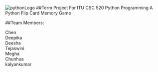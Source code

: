 ![pythonLogo](https://encrypted-tbn1.gstatic.com/images?q=tbn:ANd9GcR3SUrbKLrZWGrYGE-kvGnHOdpWFWh1Va72H-J2UZ_x29FLZQm-cQ)
##Term Project For ITU CSC 520 Python Programming
A Python Flip Card Memory Game

##Team Members:

Chen<br/>
Deepika<br/>
Deesha<br/>
Tejaswini<br/>
Megha<br/>
Chunhua<br/>
kalyankumar